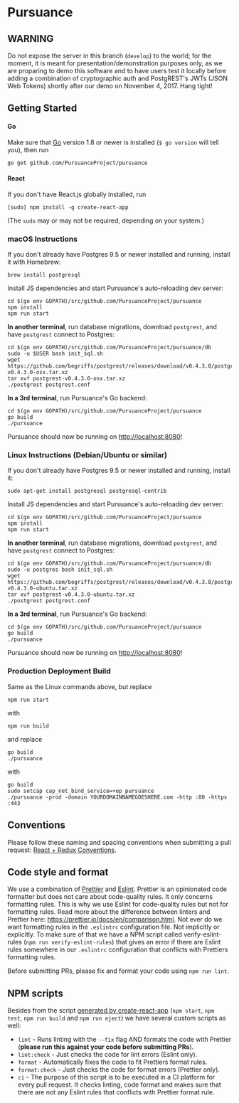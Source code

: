 # Pursuance

## WARNING

Do not expose the server in this branch (`develop`) to the world; for
the moment, it is meant for presentation/demonstration purposes only,
as we are proparing to demo this software and to have users test it
locally before adding a combination of cryptographic auth and
PostgREST's JWTs (JSON Web Tokens) shortly after our demo on November
4, 2017.  Hang tight!


## Getting Started

#### Go

Make sure that [Go](https://golang.org/dl/) version 1.8 or newer is
installed (`$ go version` will tell you), then run

```
go get github.com/PursuanceProject/pursuance
```

#### React

If you don't have React.js globally installed, run

```
[sudo] npm install -g create-react-app
```

(The `sudo` may or may not be required, depending on your system.)


### macOS Instructions

If you don't already have Postgres 9.5 or newer installed and running,
install it with Homebrew:

```
brew install postgresql
```

Install JS dependencies and start Pursuance's auto-reloading dev server:

```
cd $(go env GOPATH)/src/github.com/PursuanceProject/pursuance
npm install
npm run start
```

**In another terminal**, run database migrations, download
`postgrest`, and have `postgrest` connect to Postgres:

```
cd $(go env GOPATH)/src/github.com/PursuanceProject/pursuance/db
sudo -u $USER bash init_sql.sh
wget https://github.com/begriffs/postgrest/releases/download/v0.4.3.0/postgrest-v0.4.3.0-osx.tar.xz
tar xvf postgrest-v0.4.3.0-osx.tar.xz
./postgrest postgrest.conf
```

**In a 3rd terminal**, run Pursuance's Go backend:

```
cd $(go env GOPATH)/src/github.com/PursuanceProject/pursuance
go build
./pursuance
```

Pursuance should now be running on <http://localhost:8080>!


### Linux Instructions (Debian/Ubuntu or similar)

If you don't already have Postgres 9.5 or newer installed and running,
install it:

```
sudo apt-get install postgresql postgresql-contrib
```

Install JS dependencies and start Pursuance's auto-reloading dev server:

```
cd $(go env GOPATH)/src/github.com/PursuanceProject/pursuance
npm install
npm run start
```

**In another terminal**, run database migrations, download
`postgrest`, and have `postgrest` connect to Postgres:

```
cd $(go env GOPATH)/src/github.com/PursuanceProject/pursuance/db
sudo -u postgres bash init_sql.sh
wget https://github.com/begriffs/postgrest/releases/download/v0.4.3.0/postgrest-v0.4.3.0-ubuntu.tar.xz
tar xvf postgrest-v0.4.3.0-ubuntu.tar.xz
./postgrest postgrest.conf
```

**In a 3rd terminal**, run Pursuance's Go backend:

```
cd $(go env GOPATH)/src/github.com/PursuanceProject/pursuance
go build
./pursuance
```

Pursuance should now be running on <http://localhost:8080>!


### Production Deployment Build

Same as the Linux commands above, but replace

```
npm run start
```

with

```
npm run build
```

and replace

```
go build
./pursuance
```

with

```
go build
sudo setcap cap_net_bind_service=+ep pursuance
./pursuance -prod -domain YOURDOMAINNAMEGOESHERE.com -http :80 -https :443
```


## Conventions

Please follow these naming and spacing conventions when submitting a pull request:
[React + Redux Conventions](https://unbug.gitbooks.io/react-native-training/content/45_naming_convention.html).


## Code style and format

We use a combination of [Prettier](https://prettier.io/docs/en/index.html) and [Eslint](https://eslint.org/docs/user-guide/getting-started). Prettier is an opinionated code formatter but does not care about code-quality rules. It only concerns formatting rules. This is why we use Eslint for code-quality rules but not for formatting rules. Read more about the difference between linters and Prettier here: <https://prettier.io/docs/en/comparison.html>. Not ever do we want formatting rules in the `.eslintrc` configuration file. Not implicitly or explicitly. To make sure of that we have a NPM script called verify-eslint-rules (`npm run verify-eslint-rules`) that gives an error if there are Eslint rules somewhere in our `.eslintrc` configuration that conflicts with Prettiers formatting rules.

Before submitting PRs, please fix and format your code using `npm run lint`.


## NPM scripts

Besides from the script [generated by create-react-app](https://github.com/facebookincubator/create-react-app/blob/master/packages/react-scripts/template/README.md#available-scripts) (`npm start`, `npm test`, `npm run build` and `npm run eject`) we have several custom scripts as well:

- `lint` - Runs linting with the `--fix` flag AND formats the code with Prettier (**please run this against your code before submitting PRs**).
- `lint:check` - Just checks the code for lint errors (Eslint only).
- `format` - Automatically fixes the code to fit Prettiers format rules.
- `format:check` - Just checks the code for format errors (Prettier only).
- `ci` - The purpose of this script is to be executed in a CI platform for every pull request. It checks linting, code format and makes sure that there are not any Eslint rules that conflicts with Prettier format rule.
